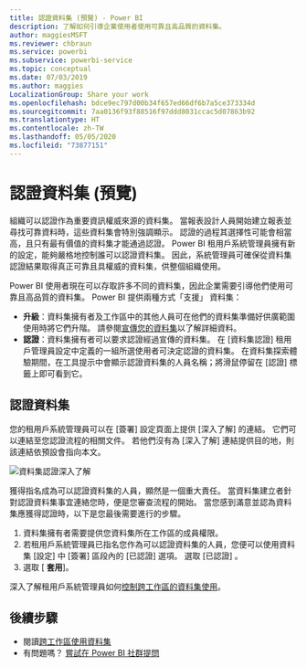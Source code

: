 ```yaml
---
title: 認證資料集 (預覽) - Power BI
description: 了解如何引導企業使用者使用可靠且高品質的資料集。
author: maggiesMSFT
ms.reviewer: chbraun
ms.service: powerbi
ms.subservice: powerbi-service
ms.topic: conceptual
ms.date: 07/03/2019
ms.author: maggies
LocalizationGroup: Share your work
ms.openlocfilehash: bdce9ec797d00b34f657ed66df6b7a5ce373334d
ms.sourcegitcommit: 7aa0136f93f88516f97ddd8031ccac5d07863b92
ms.translationtype: HT
ms.contentlocale: zh-TW
ms.lasthandoff: 05/05/2020
ms.locfileid: "73877151"
---
```

# <a name="certify-datasets-preview"></a>認證資料集 (預覽)

組織可以認證作為重要資訊權威來源的資料集。 當報表設計人員開始建立報表並尋找可靠資料時，這些資料集會特別強調顯示。 認證的過程其選擇性可能會相當高，且只有最有價值的資料集才能通過認證。 Power BI 租用戶系統管理員擁有新的設定，能夠嚴格地控制誰可以認證資料集。 因此，系統管理員可確保從資料集認證結果取得真正可靠且具權威的資料集，供整個組織使用。

Power BI 使用者現在可以存取許多不同的資料集，因此企業需要引導他們使用可靠且高品質的資料集。 Power BI 提供兩種方式「支援」  資料集：

- **升級**：資料集擁有者及工作區中的其他人員可在他們的資料集準備好供廣範圍使用時將它們升階。 請參閱[宣傳您的資料集](service-datasets-promote.md)以了解詳細資料。 
- **認證**：資料集擁有者可以要求認證經過宣傳的資料集。 在 [資料集認證]  租用戶管理員設定中定義的一組所選使用者可決定認證的資料集。 在資料集探索體驗期間，在工具提示中會顯示認證資料集的人員名稱；將滑鼠停留在 [認證]  標籤上即可看到它。

## <a name="certify-a-dataset"></a>認證資料集

您的租用戶系統管理員可以在 [簽署]  設定頁面上提供 [深入了解]  的連結。  它們可以連結至您認證流程的相關文件。 若他們沒有為 [深入了解]  連結提供目的地，則該連結依預設會指向本文。

![資料集認證深入了解](media/service-datasets-certify-promote/power-bi-dataset-learn-more-certification.png)

獲得指名成為可以認證資料集的人員，顯然是一個重大責任。 當資料集建立者針對認證資料集事宜連絡您時，便是您審查流程的開始。 當您感到滿意並認為資料集應獲得認證時，以下是您最後需要進行的步驟。

1. 資料集擁有者需要提供您資料集所在工作區的成員權限。
1. 若租用戶系統管理員已指名您作為可以認證資料集的人員，您便可以使用資料集 [設定]  中 [簽署]  區段內的 [已認證]  選項。 選取 [已認證]  。
1. 選取 [ **套用**]。

深入了解租用戶系統管理員如何[控制跨工作區的資料集使用](service-datasets-admin-across-workspaces.md)。

## <a name="next-steps"></a>後續步驟

* 閱讀[跨工作區使用資料集](service-datasets-across-workspaces.md)
* 有問題嗎？ [嘗試在 Power BI 社群提問](https://community.powerbi.com/)

